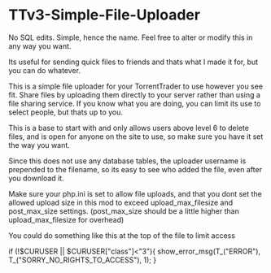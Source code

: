 # TTv3-Simple-File-Uploader

No SQL edits. Simple, hence the name. Feel free to alter or modify this in any way you want.

Its useful for sending quick files to friends and thats what I made it for, but you can do whatever.

This is a simple file uploader for your TorrentTrader to use however you see fit. Share files by uploading them directly to your server
rather than using a file sharing service. If you know what you are doing, you can limit its use to select people, but thats up to you.

This is a base to start with and only allows users above level 6 to delete files, and is open for anyone on the site to use, so make sure you have it set the way you want.

Since this does not use any database tables, the uploader username is prepended to the filename, so its easy to see who added the file, even after you download it.

Make sure your php.ini is set to allow file uploads, and that you dont set the allowed upload size in this mod to exceed upload_max_filesize and post_max_size settings. (post_max_size should be a little higher than upload_max_filesize for overhead)

You could do something like this at the top of the file to limit access

if (!$CURUSER || $CURUSER["class"]<"3"){
    show_error_msg(T_("ERROR"), T_("SORRY_NO_RIGHTS_TO_ACCESS"), 1);
}
